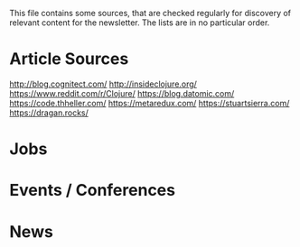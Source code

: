 This file contains some sources, that are checked regularly for discovery of relevant content for the newsletter. 
The lists are in no particular order.

# Article Sources
http://blog.cognitect.com/
http://insideclojure.org/
https://www.reddit.com/r/Clojure/
https://blog.datomic.com/
https://code.thheller.com/
https://metaredux.com/
https://stuartsierra.com/
https://dragan.rocks/

# Jobs

# Events / Conferences

# News
